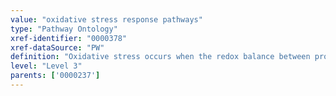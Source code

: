 ```yaml
---
value: "oxidative stress response pathways"
type: "Pathway Ontology"
xref-identifier: "0000378"
xref-dataSource: "PW"
definition: "Oxidative stress occurs when the redox balance between pro- and anti-oxidants is upset due to an increase in endogenous or exogenous pro-oxidant stimuli. The response triggers the upregulation of antioxidant and detoxification systems. Oxidants can also act as second messengers to trigger a variety of cellular signaling pathways."
level: "Level 3"
parents: ['0000237']
---
```

